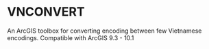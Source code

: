 VNCONVERT
=========

An ArcGIS toolbox for converting encoding between few Vietnamese encodings.
Compatible with ArcGIS 9.3 - 10.1 
